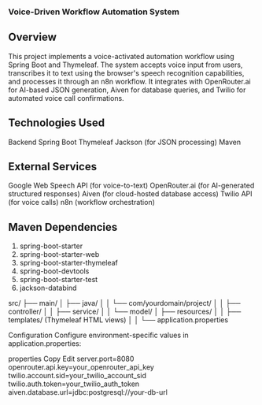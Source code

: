### Voice-Driven Workflow Automation System
## Overview
This project implements a voice-activated automation workflow using Spring Boot and Thymeleaf. The system accepts voice input from users, transcribes it to text using the browser's speech recognition capabilities, and processes it through an n8n workflow. It integrates with OpenRouter.ai for AI-based JSON generation, Aiven for database queries, and Twilio for automated voice call confirmations.

## Technologies Used
Backend
Spring Boot
Thymeleaf
Jackson (for JSON processing)
Maven

## External Services
Google Web Speech API (for voice-to-text)
OpenRouter.ai (for AI-generated structured responses)
Aiven (for cloud-hosted database access)
Twilio API (for voice calls)
n8n (workflow orchestration)

## Maven Dependencies
1. spring-boot-starter
2. spring-boot-starter-web
3. spring-boot-starter-thymeleaf
4. spring-boot-devtools
5. spring-boot-starter-test
6. jackson-databind

src/
├── main/
│   ├── java/
│   │   └── com/yourdomain/project/
│   │       ├── controller/
│   │       ├── service/
│   │       └── model/
│   ├── resources/
│   │   ├── templates/       (Thymeleaf HTML views)
│   │   └── application.properties

Configuration
Configure environment-specific values in application.properties:

properties
Copy
Edit
server.port=8080
openrouter.api.key=your_openrouter_api_key
twilio.account.sid=your_twilio_account_sid
twilio.auth.token=your_twilio_auth_token
aiven.database.url=jdbc:postgresql://your-db-url
